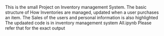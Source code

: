 This is the small Project on Inventory management System.
The basic structure of How Inventories are managed, updated when a user purchases an item.
The Sales of the users and personal information is also highlighted
The updaated code is in inventory management system All.ipynb Please refer that for the exact output
